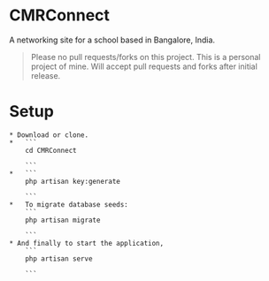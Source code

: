 # CMRConnect
A networking site for a school based in Bangalore, India.

> Please no pull requests/forks on this project. This is a personal project of mine. Will accept pull requests and forks after initial release.

# Setup

	* Download or clone.
	*   ```
		cd CMRConnect

		```
	*	```
		php artisan key:generate

		```	
	*	To migrate database seeds:
		```
		php artisan migrate

		```	
	* And finally to start the application, 
		```
		php artisan serve

		```		